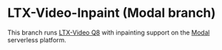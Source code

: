 # LTX-Video-Inpaint (Modal branch)

This branch runs [LTX-Video Q8](https://www.github.com/KONAKONA666/LTX-Video) with inpainting support on the [Modal](https://www.modal.com) serverless platform.
